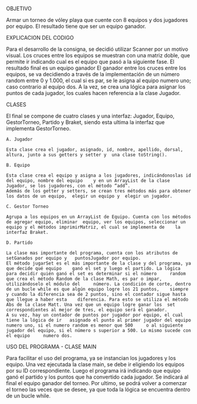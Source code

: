 OBJETIVO

Armar un torneo de vóley playa que cuente con 8 equipos y dos jugadores por equipo. El resultado tiene que ser un equipo ganador.

EXPLICACION DEL CODIGO

Para el desarrollo de la consigna, se decidió utilizar Scanner por un motivo visual. Los cruces entre los equipos se muestran con una matriz doble, que permite ir indicando cual es el equipo que pasó a la siguiente fase. El resultado final es un equipo ganador
El ganador entre los cruces entre los equipos, se va decidiendo a través de la implementación de un número random entre 0 y 1.000, el cual si es par, se le asigna al equipo numero uno; caso contrario al equipo dos. A la vez, se crea una lógica para asignar los puntos de cada jugador, los cuales hacen referencia a la clase Jugador.

CLASES

El final se compone de cuatro clases y una interfaz: Jugador, Equipo, GestorTorneo, Partido y Braket, siendo esta ultima la interfaz que implementa GestorTorneo.

	A. Jugador
	
	Esta clase crea el jugador, asignado, id, nombre, apellido, dorsal, altura, junto a sus getters y setter y 	una clase toString().

	B. Equipo

	Esta clase crea el equipo y asigna a los jugadores, indicándonoslas id del equipo, nombre del equipo 	y en un ArrayList de la clase Jugador, se los jugadores, con el método “add”. 
	Además de los getter y setters, se crean tres métodos más para obtener los datos de un equipo, 	elegir un equipo y 	elegir un jugador.

	C. Gestor Torneo

	Agrupa a los equipos en un ArrayList de Equipo. Cuenta con los métodos de agregar equipo, eliminar 	equipo, ver los equipos, seleccionar un equipo y el métodos imprimirMatriz, el cual se implementa de 	la interfaz Braket.

	D. Partido

	La clase mas importante del programa, cuenta con los atributos de setGanados por equipo y 	puntosJugador por equipo. 
	El método jugarSet es el más importante de la clase y del programa, ya que decide qué equipo 	ganó el set y luego el partido. La lógica para decidir quién ganó el set es determinar si el número 	random que crea el método Random de la clase Math, es par o impar, utilizándoselo el módulo del 	número. La condición de corte, dentro de un bucle while es que algún equipo logre los 21 puntos, 	siempre y cuando la diferencia sea de 2 puntos, sino el contador sigue hasta que llegue a haber esta 	diferencia. Para esto se utiliza el método Abs de la clase Matt. Una vez que un equipo logre ganar los 	set correspondientes al mejor de tres, el equipo será el ganador. 
	A su vez, hay un contador de puntos por jugador por equipo, el cual tiene la lógica de ir 	asignado el punto al primer jugador del equipo numero uno, si el numero random es menor que 500 	o al siguiente jugador del equipo, si el número s superior a 500. Lo mismo sucede con el equipo 	numero dos.
	

USO DEL PROGRAMA - CLASE MAIN

Para facilitar el uso del programa, ya se instancian los jugadores y los equipo. Una vez ejecutada la clase main, se debe ir eligiendo los equipos por su ID correspondiente. Luego el programa irá indicando que equipo ganó el partido y los puntos que ha convertido cada jugador. Se indicará al final el equipo ganador del torneo.
Por ultimo, se podrá volver a comenzar el torneo las veces que se desee, ya que toda la lógica se encuentra dentro de un bucle while.
